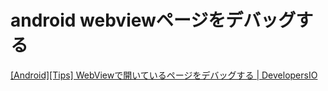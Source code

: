 # android webviewページをデバッグする
[[Android][Tips] WebViewで開いているページをデバッグする | DevelopersIO](https://dev.classmethod.jp/articles/androidtips-debug-webview/)